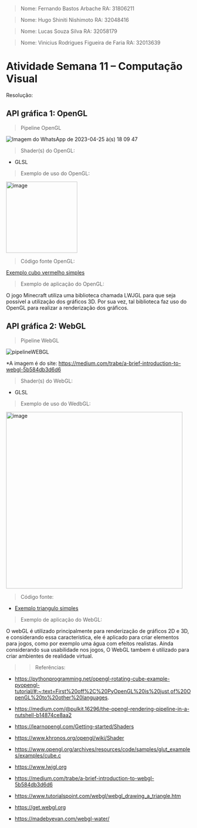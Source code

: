 > Nome: Fernando Bastos Arbache
> RA: 31806211

> Nome: Hugo Shiniti Nishimoto
> RA: 32048416

> Nome: Lucas Souza Silva
> RA: 32058179

> Nome: Vinicius Rodrigues Figueira de Faria
> RA: 32013639


# Atividade Semana 11 – Computação Visual

Resolução:

## API gráfica 1: OpenGL

> Pipeline OpenGL

![Imagem do WhatsApp de 2023-04-25 à(s) 18 09 47](https://user-images.githubusercontent.com/89364149/234404728-25480f61-9b3c-487d-b80c-878dfa0726e7.jpg)

> Shader(s) do OpenGL:

- GLSL

> Exemplo de uso do OpenGL:

<img width="194" alt="image" src="https://user-images.githubusercontent.com/89364149/235786713-32f161d5-ad07-4a6f-a1cb-aa221bd1ca63.png">

> Código fonte OpenGL:

[Exemplo cubo vermelho simples](https://github.com/HugoNishimoto07/Comp-Visual/blob/main/Atividades/Atividade%20semana%2011/redsquare.c)

> Exemplo de aplicação do OpenGL:

O jogo Minecraft utiliza uma biblioteca chamada LWJGL para que seja possível a utilização dos gráficos 3D. Por sua vez, tal biblioteca faz uso do OpenGL para realizar a renderização dos gráficos.

## API gráfica 2: WebGL

> Pipeline WebGL

![pipelineWEBGL](https://user-images.githubusercontent.com/89364149/235649335-f3c3ca69-7dc4-4569-a991-519001e5ccc6.png)

*A imagem é do site: https://medium.com/trabe/a-brief-introduction-to-webgl-5b584db3d6d6

> Shader(s) do WebGL:

- GLSL

> Exemplo de uso do WedbGL:

<img width="481" alt="image" src="https://user-images.githubusercontent.com/89364149/235779394-aaff1bcd-7503-4b87-b907-9a97120933bf.png">

> Código fonte:

- [Exemplo triangulo simples](https://github.com/HugoNishimoto07/Comp-Visual/blob/main/Atividades/Atividade%20semana%2011/triangle.html)

> Exemplo de aplicação do WebGL:

O webGL é utilizado principalmente para renderização de gráficos 2D e 3D, e considerando essa característica, ele é aplicado para criar elementos para jogos, como por exemplo uma água com efeitos realistas. Ainda considerando sua usabilidade nos jogos, O WebGL tambem é utilizado para criar ambientes de realidade virtual.


>> Referências:

- https://pythonprogramming.net/opengl-rotating-cube-example-pyopengl-tutorial/#:~:text=First%20off%2C%20PyOpenGL%20is%20just,of%20OpenGL%20to%20other%20languages.

- https://medium.com/@pulkit.16296/the-opengl-rendering-pipeline-in-a-nutshell-b14874ce8aa2

- https://learnopengl.com/Getting-started/Shaders

- https://www.khronos.org/opengl/wiki/Shader

- https://www.opengl.org/archives/resources/code/samples/glut_examples/examples/cube.c

- https://www.lwjgl.org

- https://medium.com/trabe/a-brief-introduction-to-webgl-5b584db3d6d6

- https://www.tutorialspoint.com/webgl/webgl_drawing_a_triangle.htm

- https://get.webgl.org

- https://madebyevan.com/webgl-water/

